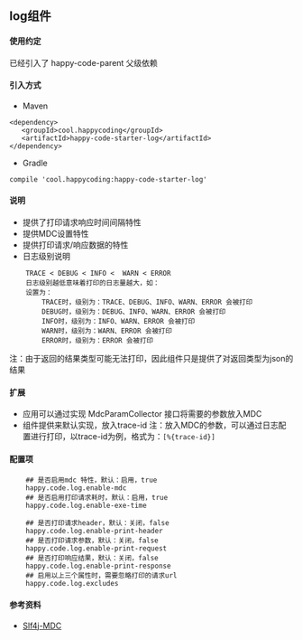 ## log组件
#### 使用约定

已经引入了 happy-code-parent 父级依赖

#### 引入方式

- Maven

```
<dependency>
   <groupId>cool.happycoding</groupId>
   <artifactId>happy-code-starter-log</artifactId>
</dependency>
```    

- Gradle

```
compile 'cool.happycoding:happy-code-starter-log'
```

#### 说明

- 提供了打印请求响应时间间隔特性
- 提供MDC设置特性
- 提供打印请求/响应数据的特性
- 日志级别说明
```
    TRACE < DEBUG < INFO <  WARN < ERROR
    日志级别越低意味着打印的日志量越大，如：
    设置为：
        TRACE时，级别为：TRACE、DEBUG、INFO、WARN、ERROR 会被打印
        DEBUG时，级别为：DEBUG、INFO、WARN、ERROR 会被打印
        INFO时，级别为：INFO、WARN、ERROR 会被打印
        WARN时，级别为：WARN、ERROR 会被打印
        ERROR时，级别为：ERROR 会被打印
```


注：由于返回的结果类型可能无法打印，因此组件只是提供了对返回类型为json的结果

#### 扩展
- 应用可以通过实现 MdcParamCollector 接口将需要的参数放入MDC
- 组件提供来默认实现，放入trace-id
注：放入MDC的参数，可以通过日志配置进行打印，以trace-id为例，格式为：```[%{trace-id}]```
 
#### 配置项
```
    ## 是否启用mdc 特性，默认：启用，true
    happy.code.log.enable-mdc
    ## 是否启用打印请求耗时，默认：启用，true
    happy.code.log.enable-exe-time

    ## 是否打印请求header，默认：关闭，false
    happy.code.log.enable-print-header
    ## 是否打印请求参数，默认：关闭，false
    happy.code.log.enable-print-request
    ## 是否打印响应结果，默认：关闭，false
    happy.code.log.enable-print-response
    ## 启用以上三个属性时，需要忽略打印的请求url
    happy.code.log.excludes
```   

    
#### 参考资料
- [Slf4j-MDC](http://logback.qos.ch/manual/mdc.html)
  